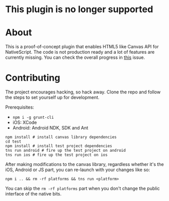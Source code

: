 # This plugin is no longer supported
About
============
This is a proof-of-concept plugin that enables HTML5 like Canvas API for NativeScript. The code is not production ready and a lot of features are currently missing. You can check the overall progress in [this](https://github.com/NativeScript/nativescript-canvas/issues/1) issue.

Contributing
============

The project encourages hacking, so hack away. Clone the repo and follow the steps to set yourself up for development.

Prerequisites:
* `npm i -g grunt-cli`
* iOS: XCode 
* Android: Android NDK, SDK and Ant

```shell
npm install # install canvas library dependencies
cd test
npm install # install test project dependencies
tns run android # fire up the test project on android
tns run ios # fire up the test project on ios
```

After making modifications to the canvas library, regardless whether it's the iOS, Android or JS part, you can re-launch with your changes like so:

```shell
npm i .. && rm -rf platforms && tns run <platform>
```

You can skip the `rm -rf platforms` part when you don't change the public interface of the native bits.
